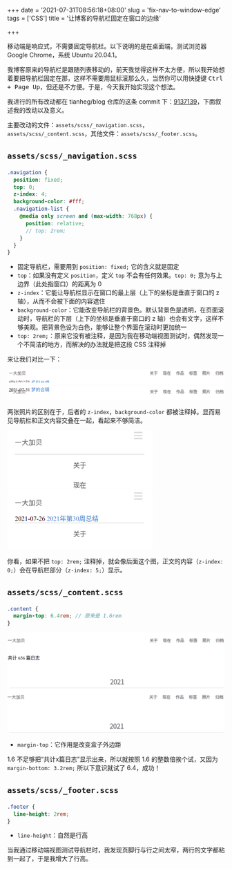 +++
date = '2021-07-31T08:56:18+08:00'
slug = 'fix-nav-to-window-edge'
tags = ['CSS']
title = '让博客的导航栏固定在窗口的边缘'

+++

移动端是响应式，不需要固定导航栏。以下说明的是在桌面端，测试浏览器 Google Chrome，系统 Ubuntu 20.04.1。

我博客原来的导航栏是跟随列表移动的，前天我觉得这样不太方便，所以我开始想着要把导航栏固定在那，这样不需要用鼠标滚那么久，当然你可以用快捷键 <kbd>Ctrl + Page Up</kbd>，但还是不方便。于是，今天我开始实现这个想法。

我进行的所有改动都在 tianheg/blog 仓库的这条 commit 下：[9137139](https://github.com/tianheg/blog/commit/9137139329c0dc27f77577080cb0151c7453d66d)，下面叙述我的改动以及意义。

主要改动的文件：`assets/scss/_navigation.scss`，`assets/scss/_content.scss`，其他文件：`assets/scss/_footer.scss`。

## `assets/scss/_navigation.scss`

```scss
.navigation {
  position: fixed;
  top: 0;
  z-index: 4;
  background-color: #fff;
  .navigation-list {
    @media only screen and (max-width: 768px) {
      position: relative;
      // top: 2rem;
    }
  }
}
```

- 固定导航栏，需要用到 `position: fixed;` 它的含义就是固定
- `top`：如果没有定义 `position`，定义 `top` 不会有任何效果。`top: 0;` 意为与上边界（此处指窗口）的距离为 0
- `z-index`：它能让导航栏显示在窗口的最上层（上下的坐标是垂直于窗口的 z 轴），从而不会被下面的内容遮住
- `background-color`：它能改变导航栏的背景色。默认背景色是透明，在页面滚动时，导航栏的下层（上下的坐标是垂直于窗口的 z 轴）也会有文字，这样不够美观。把背景色设为白色，能够让整个界面在滚动时更加统一
- `top: 2rem;`：原来它没有被注释，是因为我在移动端视图测试时，偶然发现一个不简洁的地方，而解决的办法就是把这段 CSS 注释掉

来让我们对比一下：

![fix-nav-to-window-edge-0](/images/fix-nav-to-window-edge-0.png "没有注释 z-index 和 background-color")
![fix-nav-to-window-edge-1](/images/fix-nav-to-window-edge-1.png "注释 z-index 和 background-color")

两张照片的区别在于，后者的 `z-index`，`background-color` 都被注释掉。显而易见导航栏和正文内容交叠在一起，看起来不够简洁。

![fix-nav-to-window-edge-2](/images/fix-nav-to-window-edge-2.png "没有注释 top: 2rem;")
![fix-nav-to-window-edge-3](/images/fix-nav-to-window-edge-3.png "注释 top: 2rem;")

你看，如果不把 `top: 2rem;` 注释掉，就会像后面这个图，正文的内容（`z-index: 0;`）会在导航栏部分（`z-index: 5;`）显示。

## `assets/scss/_content.scss`

```scss
.content {
  margin-top: 6.4rem; // 原来是 1.6rem
}
```

![fix-nav-to-window-edge-4](/images/fix-nav-to-window-edge-4.png "margin-top: 6.4rem;")
![fix-nav-to-window-edge-5](/images/fix-nav-to-window-edge-5.png "margin-top: 1.6rem;")

- `margin-top`：它作用是改变盒子外边距

1.6 不足够把“共计x篇日志”显示出来，所以就按照 1.6 的整数倍挨个试，又因为 `margin-bottom: 3.2rem;` 所以下意识就试了 6.4，成功！

## `assets/scss/_footer.scss`

```scss
.footer {
  line-height: 2rem;
}
```

- `line-height`：自然是行高

当我通过移动端视图测试导航栏时，我发现页脚行与行之间太窄，两行的文字都粘到一起了，于是我增大了行高。
